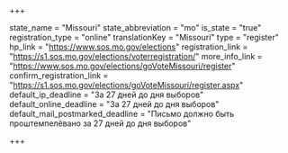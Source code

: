 +++

state_name = "Missouri"
state_abbreviation = "mo"
is_state = "true"
registration_type = "online"
translationKey = "Missouri"
type = "register"
hp_link = "https://www.sos.mo.gov/elections"
registration_link = "https://s1.sos.mo.gov/elections/voterregistration/"
more_info_link = "https://www.sos.mo.gov/elections/goVoteMissouri/register"
confirm_registration_link = "https://s1.sos.mo.gov/elections/goVoteMissouri/register.aspx"
default_ip_deadline = "За 27 дней до дня выборов"
default_online_deadline = "За 27 дней до дня выборов"
default_mail_postmarked_deadline = "Письмо должно быть проштемпелёвано за 27 дней до дня выборов"

+++